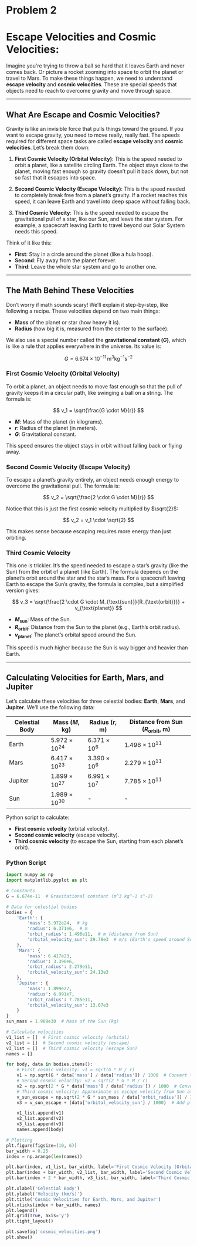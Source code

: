 # Problem 2
# Escape Velocities and Cosmic Velocities:

Imagine you're trying to throw a ball so hard that it leaves Earth and never comes back. Or picture a rocket zooming into space to orbit the planet or travel to Mars. To make these things happen, we need to understand **escape velocity** and **cosmic velocities**. These are special speeds that objects need to reach to overcome gravity and move through space.

---

## What Are Escape and Cosmic Velocities?

Gravity is like an invisible force that pulls things toward the ground. If you want to escape gravity, you need to move really, really fast. The speeds required for different space tasks are called **escape velocity** and **cosmic velocities**. Let’s break them down:

1. **First Cosmic Velocity (Orbital Velocity)**: This is the speed needed to orbit a planet, like a satellite circling Earth. The object stays close to the planet, moving fast enough so gravity doesn’t pull it back down, but not so fast that it escapes into space.

2. **Second Cosmic Velocity (Escape Velocity)**: This is the speed needed to completely break free from a planet’s gravity. If a rocket reaches this speed, it can leave Earth and travel into deep space without falling back.

3. **Third Cosmic Velocity**: This is the speed needed to escape the gravitational pull of a star, like our Sun, and leave the star system. For example, a spacecraft leaving Earth to travel beyond our Solar System needs this speed.

Think of it like this:
- **First**: Stay in a circle around the planet (like a hula hoop).
- **Second**: Fly away from the planet forever.
- **Third**: Leave the whole star system and go to another one.

---

## The Math Behind These Velocities

Don’t worry if math sounds scary! We’ll explain it step-by-step, like following a recipe. These velocities depend on two main things:
- **Mass** of the planet or star (how heavy it is).
- **Radius** (how big it is, measured from the center to the surface).

We also use a special number called the **gravitational constant ($G$)**, which is like a rule that applies everywhere in the universe. Its value is:

$$
G = 6.674 \times 10^{-11} \, \text{m}^3 \text{kg}^{-1} \text{s}^{-2}
$$

### First Cosmic Velocity (Orbital Velocity)

To orbit a planet, an object needs to move fast enough so that the pull of gravity keeps it in a circular path, like swinging a ball on a string. The formula is:

$$
v_1 = \sqrt{\frac{G \cdot M}{r}}
$$

- **$M$**: Mass of the planet (in kilograms).
- **$r$**: Radius of the planet (in meters).
- **$G$**: Gravitational constant.

This speed ensures the object stays in orbit without falling back or flying away.

### Second Cosmic Velocity (Escape Velocity)

To escape a planet’s gravity entirely, an object needs enough energy to overcome the gravitational pull. The formula is:

$$
v_2 = \sqrt{\frac{2 \cdot G \cdot M}{r}}
$$

Notice that this is just the first cosmic velocity multiplied by $\sqrt{2}$:

$$
v_2 = v_1 \cdot \sqrt{2}
$$

This makes sense because escaping requires more energy than just orbiting.

### Third Cosmic Velocity

This one is trickier. It’s the speed needed to escape a star’s gravity (like the Sun) from the orbit of a planet (like Earth). The formula depends on the planet’s orbit around the star and the star’s mass. For a spacecraft leaving Earth to escape the Sun’s gravity, the formula is complex, but a simplified version gives:

$$
v_3 = \sqrt{\frac{2 \cdot G \cdot M_{\text{sun}}}{R_{\text{orbit}}}} + v_{\text{planet}}
$$

- **$M_{\text{sun}}$**: Mass of the Sun.
- **$R_{\text{orbit}}$**: Distance from the Sun to the planet (e.g., Earth’s orbit radius).
- **$v_{\text{planet}}$**: The planet’s orbital speed around the Sun.

This speed is much higher because the Sun is way bigger and heavier than Earth.

---

## Calculating Velocities for Earth, Mars, and Jupiter

Let’s calculate these velocities for three celestial bodies: **Earth**, **Mars**, and **Jupiter**. We’ll use the following data:

| Celestial Body | Mass ($M$, kg)         | Radius ($r$, m) | Distance from Sun ($R_{\text{orbit}}$, m) |
|----------------|--------------------------|-------------------|--------------------------------------------|
| Earth         | $5.972 \times 10^{24}$ | $6.371 \times 10^6$ | $1.496 \times 10^{11}$                  |
| Mars          | $6.417 \times 10^{23}$ | $3.390 \times 10^6$ | $2.279 \times 10^{11}$                  |
| Jupiter       | $1.899 \times 10^{27}$ | $6.991 \times 10^7$ | $7.785 \times 10^{11}$                  |
| Sun           | $1.989 \times 10^{30}$ | -                 | -                                          |

Python script to calculate:
- **First cosmic velocity** (orbital velocity).
- **Second cosmic velocity** (escape velocity).
- **Third cosmic velocity** (to escape the Sun, starting from each planet’s orbit).
### Python Script

```python
import numpy as np
import matplotlib.pyplot as plt

# Constants
G = 6.674e-11  # Gravitational constant (m^3 kg^-1 s^-2)

# Data for celestial bodies
bodies = {
    'Earth': {
        'mass': 5.972e24,  # kg
        'radius': 6.371e6,  # m
        'orbit_radius': 1.496e11,  # m (distance from Sun)
        'orbital_velocity_sun': 29.78e3  # m/s (Earth's speed around Sun)
    },
    'Mars': {
        'mass': 6.417e23,
        'radius': 3.390e6,
        'orbit_radius': 2.279e11,
        'orbital_velocity_sun': 24.13e3
    },
    'Jupiter': {
        'mass': 1.899e27,
        'radius': 6.991e7,
        'orbit_radius': 7.785e11,
        'orbital_velocity_sun': 13.07e3
    }
}
sun_mass = 1.989e30  # Mass of the Sun (kg)

# Calculate velocities
v1_list = []  # First cosmic velocity (orbital)
v2_list = []  # Second cosmic velocity (escape)
v3_list = []  # Third cosmic velocity (escape Sun)
names = []

for body, data in bodies.items():
    # First cosmic velocity: v1 = sqrt(G * M / r)
    v1 = np.sqrt(G * data['mass'] / data['radius']) / 1000  # Convert to km/s
    # Second cosmic velocity: v2 = sqrt(2 * G * M / r)
    v2 = np.sqrt(2 * G * data['mass'] / data['radius']) / 1000  # Convert to km/s
    # Third cosmic velocity: Approximate as escape velocity from Sun at planet's orbit
    v_sun_escape = np.sqrt(2 * G * sun_mass / data['orbit_radius']) / 1000  # km/s
    v3 = v_sun_escape + (data['orbital_velocity_sun'] / 1000)  # Add planet's orbital velocity

    v1_list.append(v1)
    v2_list.append(v2)
    v3_list.append(v3)
    names.append(body)

# Plotting
plt.figure(figsize=(10, 6))
bar_width = 0.25
index = np.arange(len(names))

plt.bar(index, v1_list, bar_width, label='First Cosmic Velocity (Orbital)', color='blue')
plt.bar(index + bar_width, v2_list, bar_width, label='Second Cosmic Velocity (Escape)', color='green')
plt.bar(index + 2 * bar_width, v3_list, bar_width, label='Third Cosmic Velocity (Sun Escape)', color='red')

plt.xlabel('Celestial Body')
plt.ylabel('Velocity (km/s)')
plt.title('Cosmic Velocities for Earth, Mars, and Jupiter')
plt.xticks(index + bar_width, names)
plt.legend()
plt.grid(True, axis='y')
plt.tight_layout()

plt.savefig('cosmic_velocities.png')
plt.show()

```